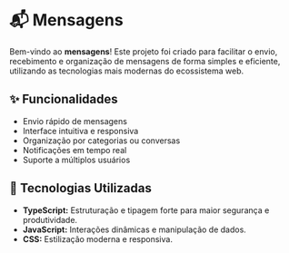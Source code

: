 # 📬 Mensagens

Bem-vindo ao **mensagens**! Este projeto foi criado para facilitar o envio, recebimento e organização de mensagens de forma simples e eficiente, utilizando as tecnologias mais modernas do ecossistema web.

## ✨ Funcionalidades

- Envio rápido de mensagens
- Interface intuitiva e responsiva
- Organização por categorias ou conversas
- Notificações em tempo real
- Suporte a múltiplos usuários

## 🚀 Tecnologias Utilizadas

- **TypeScript:** Estruturação e tipagem forte para maior segurança e produtividade.
- **JavaScript:** Interações dinâmicas e manipulação de dados.
- **CSS:** Estilização moderna e responsiva.

